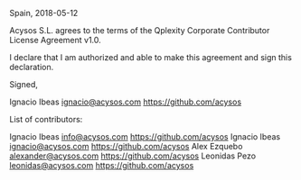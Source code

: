 Spain, 2018-05-12

Acysos S.L. agrees to the terms of the Qplexity Corporate Contributor License
Agreement v1.0.

I declare that I am authorized and able to make this agreement and sign this
declaration.

Signed,

Ignacio Ibeas ignacio@acysos.com https://github.com/acysos

List of contributors:

Ignacio Ibeas info@acysos.com https://github.com/acysos
Ignacio Ibeas ignacio@acysos.com https://github.com/acysos
Alex Ezquebo alexander@acysos.com https://github.com/acysos
Leonidas Pezo leonidas@acysos.com https://github.com/acysos
